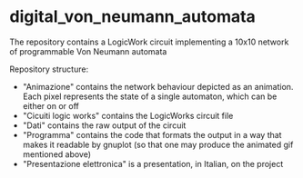 # digital_von_neumann_automata
The repository contains a LogicWork circuit implementing a 10x10 network of programmable Von Neumann automata

Repository structure:
- "Animazione" contains the network behaviour depicted as an animation. Each pixel represents the state of a single automaton, which can be either on or off
- "Cicuiti logic works" contains the LogicWorks circuit file
- "Dati" contains the raw output of the circuit
- "Programma" contains the code that formats the output in a way that makes it readable by gnuplot (so that one may produce the animated gif mentioned above)
- "Presentazione elettronica" is a presentation, in Italian, on the project
